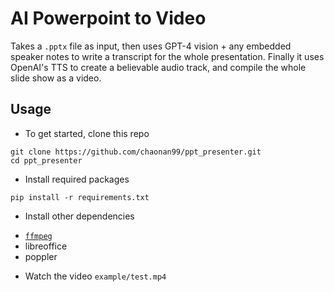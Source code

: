 # AI Powerpoint to Video

Takes a `.pptx` file as input, then uses GPT-4 vision + any embedded speaker notes to write a transcript for the whole presentation. Finally it uses OpenAI's TTS to create a believable audio track, and compile the whole slide show as a video.

## Usage

* To get started, clone this repo
```
git clone https://github.com/chaonan99/ppt_presenter.git
cd ppt_presenter
```
* Install required packages
```
pip install -r requirements.txt
```

* Install other dependencies

- [`ffmpeg`](https://github.com/adaptlearning/adapt_authoring/wiki/Installing-FFmpeg)
- libreoffice
- poppler

* Watch the video `example/test.mp4`

